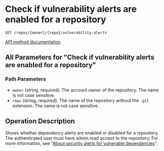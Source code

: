 # Check if vulnerability alerts are enabled for a repository

`GET /repos/{owner}/{repo}/vulnerability-alerts`

[API method documentation](https://docs.github.com/rest/repos/repos#check-if-vulnerability-alerts-are-enabled-for-a-repository)

## All Parameters for "Check if vulnerability alerts are enabled for a repository"

### Path Parameters

- `owner` (string, required): The account owner of the repository. The name is not case sensitive.
- `repo` (string, required): The name of the repository without the `.git` extension. The name is not case sensitive.

## Operation Description

Shows whether dependency alerts are enabled or disabled for a repository. The authenticated user must have admin read access to the repository. For more information, see "[About security alerts for vulnerable dependencies](https://docs.github.com/articles/about-security-alerts-for-vulnerable-dependencies)".
